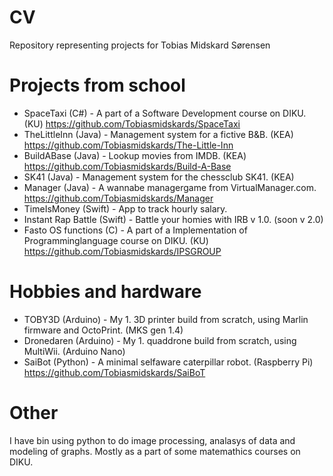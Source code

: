 # CV
Repository representing projects for Tobias Midskard Sørensen

# Projects from school
- SpaceTaxi (C#) -  A part of a Software Development course on DIKU. (KU)
https://github.com/Tobiasmidskards/SpaceTaxi
- TheLittleInn (Java) - Management system for a fictive B&B. (KEA)<br>
https://github.com/Tobiasmidskards/The-Little-Inn
- BuildABase (Java) - Lookup movies from IMDB. (KEA)
https://github.com/Tobiasmidskards/Build-A-Base
- SK41 (Java) - Management system for the chessclub SK41. (KEA)
- Manager (Java) - A wannabe managergame from VirtualManager.com.
https://github.com/Tobiasmidskards/Manager
- TimeIsMoney (Swift) - App to track hourly salary.
- Instant Rap Battle (Swift) - Battle your homies with IRB v 1.0. (soon v 2.0)
- Fasto OS functions (C) - A part of a Implementation of Programminglanguage course on DIKU. (KU)
https://github.com/Tobiasmidskards/IPSGROUP

# Hobbies and hardware
- TOBY3D (Arduino) - My 1. 3D printer build from scratch, using Marlin firmware and OctoPrint. (MKS gen 1.4)
- Dronedaren (Arduino) - My 1. quaddrone build from scratch, using MultiWii. (Arduino Nano)
- SaiBot (Python) - A minimal selfaware caterpillar robot. (Raspberry Pi)
https://github.com/Tobiasmidskards/SaiBoT

# Other
I have bin using python to do image processing, analasys of data and modeling of graphs. Mostly as a part of some matemathics courses on DIKU. 
